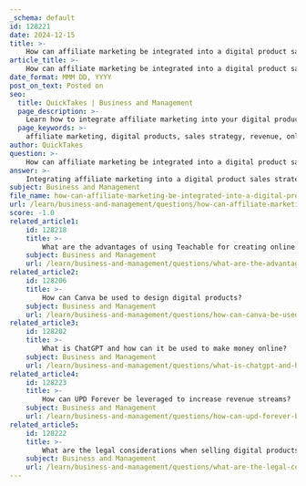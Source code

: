 ```yaml
---
_schema: default
id: 128221
date: 2024-12-15
title: >-
    How can affiliate marketing be integrated into a digital product sales strategy?
article_title: >-
    How can affiliate marketing be integrated into a digital product sales strategy?
date_format: MMM DD, YYYY
post_on_text: Posted on
seo:
  title: QuickTakes | Business and Management
  page_description: >-
    Learn how to integrate affiliate marketing into your digital product sales strategy to boost revenue and expand reach through effective partnerships and marketing techniques.
  page_keywords: >-
    affiliate marketing, digital products, sales strategy, revenue, online courses, e-books, influencer partnerships, performance tracking, marketing resources, commission structure
author: QuickTakes
question: >-
    How can affiliate marketing be integrated into a digital product sales strategy?
answer: >-
    Integrating affiliate marketing into a digital product sales strategy can significantly enhance your revenue and expand your reach. Here are several key steps and considerations for effectively incorporating affiliate marketing into your digital product sales:\n\n1. **Identify Your Goals**: Start by defining what you want to achieve with affiliate marketing. Are you looking to increase brand awareness, boost sales, or both? Clear goals will guide your strategy.\n\n2. **Choose the Right Digital Products**: Select digital products that align with your niche and target audience. Popular options include e-books, online courses, software, and digital templates. Ensure that these products offer real value to your customers, as this will encourage affiliates to promote them.\n\n3. **Build a Network of Affiliates**: Partner with affiliates who have a strong presence in your niche. This could include bloggers, influencers, or other content creators. Their established audiences can help you reach potential customers more effectively.\n\n4. **Incorporate Affiliate Links Naturally**: When creating your digital products, integrate affiliate links in a way that feels seamless and natural. This could be through product recommendations, resource lists, or within the content itself. The goal is to maintain a smooth flow of information while promoting affiliate products.\n\n5. **Provide Marketing Resources**: Equip your affiliates with the necessary tools to promote your products effectively. This could include banners, promotional emails, and social media content. The easier you make it for them to market your products, the more likely they are to succeed.\n\n6. **Monitor Performance and Optimize**: Track the performance of your affiliate marketing efforts using robust analytics. This will help you understand which affiliates are driving sales and which products are performing well. Use this data to optimize your strategy, adjusting commission structures or marketing materials as needed.\n\n7. **Create Compelling Content**: Encourage your affiliates to produce high-quality content that showcases your digital products. This could be in the form of product reviews, tutorials, or comparison articles. Engaging content can drive traffic and increase conversion rates.\n\n8. **Leverage Multiple Channels**: Utilize various platforms to promote your affiliate products, such as blogs, social media, and email marketing. A multi-channel approach can help you reach a broader audience and increase sales opportunities.\n\n9. **Establish a Competitive Commission Structure**: Offer attractive commissions to incentivize affiliates. A competitive commission structure can motivate affiliates to prioritize your products over others.\n\n10. **Foster Relationships with Affiliates**: Build strong relationships with your affiliates by maintaining open communication and providing support. Recognizing their efforts and successes can lead to long-term partnerships and increased sales.\n\nBy effectively integrating affiliate marketing into your digital product sales strategy, you can enhance customer experience, build authority in your niche, and ultimately increase your revenue without substantial additional effort.
subject: Business and Management
file_name: how-can-affiliate-marketing-be-integrated-into-a-digital-product-sales-strategy.md
url: /learn/business-and-management/questions/how-can-affiliate-marketing-be-integrated-into-a-digital-product-sales-strategy
score: -1.0
related_article1:
    id: 128218
    title: >-
        What are the advantages of using Teachable for creating online courses?
    subject: Business and Management
    url: /learn/business-and-management/questions/what-are-the-advantages-of-using-teachable-for-creating-online-courses
related_article2:
    id: 128206
    title: >-
        How can Canva be used to design digital products?
    subject: Business and Management
    url: /learn/business-and-management/questions/how-can-canva-be-used-to-design-digital-products
related_article3:
    id: 128202
    title: >-
        What is ChatGPT and how can it be used to make money online?
    subject: Business and Management
    url: /learn/business-and-management/questions/what-is-chatgpt-and-how-can-it-be-used-to-make-money-online
related_article4:
    id: 128223
    title: >-
        How can UPD Forever be leveraged to increase revenue streams?
    subject: Business and Management
    url: /learn/business-and-management/questions/how-can-upd-forever-be-leveraged-to-increase-revenue-streams
related_article5:
    id: 128222
    title: >-
        What are the legal considerations when selling digital products online?
    subject: Business and Management
    url: /learn/business-and-management/questions/what-are-the-legal-considerations-when-selling-digital-products-online
---
```


&nbsp;